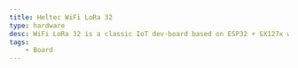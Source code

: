 ```yaml
---
title: Heltec WiFi LoRa 32
type: hardware
desc: WiFi LoRa 32 is a classic IoT dev-board based on ESP32 + SX127x with battery management and 0.96" OLED. This makes it suitabe for most morden applications
tags:
    - Board
---
```

